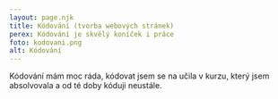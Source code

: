 ```yaml
---
layout: page.njk
title: Kódování (tvorba webových stránek)
perex: Kódování je skvělý koníček i práce
foto: kodovani.png
alt: Kódování
---
```


Kódování mám moc ráda, kódovat jsem se na učila v kurzu, který jsem absolvovala a od té doby kóduji neustále.